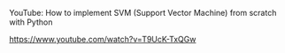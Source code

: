 YouTube: How to implement SVM (Support Vector Machine) from scratch with Python

https://www.youtube.com/watch?v=T9UcK-TxQGw
